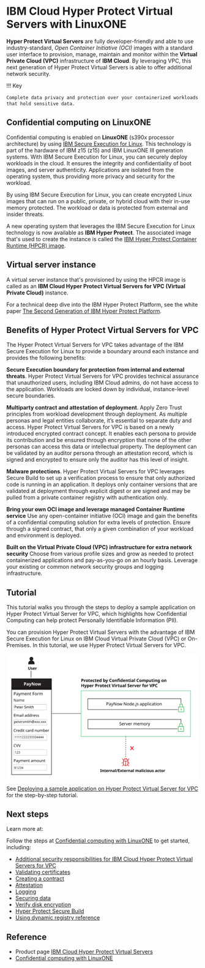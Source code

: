 # IBM Cloud Hyper Protect Virtual Servers with LinuxONE

**Hyper Protect Virtual Servers** are fully developer-friendly and able to use industry-standard, _Open Container Initiative (OCI)_ images with a standard user interface to provision, manage, maintain and monitor within the **Virtual Private Cloud (VPC)** infrastructure of **IBM Cloud**. By leveraging VPC, this next generation of Hyper Protect Virtual Servers is able to offer additional network security.

!!! Key

    Complete data privacy and protection over your containerized workloads that hold sensitive data.

## Confidential computing on LinuxONE

Confidential computing is enabled on **LinuxONE** (s390x processor architecture) by using [IBM Secure Execution for Linux](https://www.ibm.com/docs/en/linux-on-systems?topic=virtualization-introducing-secure-execution-linux). This technology is part of the hardware of IBM z15 (z15) and IBM LinuxONE III generation systems. With IBM Secure Execution for Linux, you can securely deploy workloads in the cloud. It ensures the integrity and confidentiality of boot images, and server authenticity. Applications are isolated from the operating system, thus providing more privacy and security for the workload.

By using IBM Secure Execution for Linux, you can create encrypted Linux images that can run on a public, private, or hybrid cloud with their in-use memory protected. The workload or data is protected from external and insider threats.

A new operating system that leverages the IBM Secure Execution for Linux technology is now available as **IBM Hyper Protect**. The associated image that's used to create the instance is called the [IBM Hyper Protect Container Runtime (HPCR) image](https://cloud.ibm.com/docs/vpc?topic=vpc-vsabout-images#hyper-protect-runtime). 

## Virtual server instance

A virtual server instance that's provisioned by using the HPCR image is called as an **IBM Cloud Hyper Protect Virtual Servers for VPC (Virtual Private Cloud)** instance.

For a technical deep dive into the IBM Hyper Protect Platform, see the white paper [The Second Generation of IBM Hyper Protect Platform](https://www.ibm.com/downloads/cas/GPVMWPM3).

## Benefits of Hyper Protect Virtual Servers for VPC

The Hyper Protect Virtual Servers for VPC takes advantage of the IBM Secure Execution for Linux to provide a boundary around each instance and provides the following benefits:

**Secure Execution boundary for protection from internal and external threats**. 
Hyper Protect Virtual Servers for VPC provides technical assurance that unauthorized users, including IBM Cloud admins, do not have access to the application. Workloads are locked down by individual, instance-level secure boundaries.

**Multiparty contract and attestation of deployment**. 
Apply Zero Trust principles from workload development through deployment. As multiple personas and legal entities collaborate, it’s essential to separate duty and access. Hyper Protect Virtual Servers for VPC is based on a newly introduced encrypted contract concept. It enables each persona to provide its contribution and be ensured through encryption that none of the other personas can access this data or intellectual property. The deployment can be validated by an auditor persona through an attestation record, which is signed and encrypted to ensure only the auditor has this level of insight.

**Malware protections**. 
Hyper Protect Virtual Servers for VPC leverages Secure Build to set up a verification process to ensure that only authorized code is running in an application. It deploys only container versions that are validated at deployment through explicit digest or are signed and may be pulled from a private container registry with authentication only.

**Bring your own OCI image and leverage managed Container Runtime service**
Use any open-container initiative (OCI) image and gain the benefits of a confidential computing solution for extra levels of protection. Ensure through a signed contract, that only a given combination of your workload and environment is deployed.

**Built on the Virtual Private Cloud (VPC) infrastructure for extra network security**
Choose from various profile sizes and grow as needed to protect containerized applications and pay-as-you-go on an hourly basis.
Leverage your existing or common network security groups and logging infrastructure.

## Tutorial

This tutorial walks you through the steps to deploy a sample application on Hyper Protect Virtual Server for VPC, which highlights how Confidential Computing can help protect Personally Identifiable Information (PII).

You can provision Hyper Protect Virtual Servers with the advantage of IBM Secure Execution for Linux on IBM Cloud Virtual Private Cloud (VPC) or On-Premises. In this tutorial, we use Hyper Protect Virtual Servers for VPC.

![pay now pattern](./media/paynow-code-pattern.svg)

See [Deploying a sample application on Hyper Protect Virtual Server for VPC](https://cloud.ibm.com/docs/vpc?topic=vpc-financial-transaction-confidential-computing-on-hyper-protect-virtual-server-for-vpc&interface=ui) for the step-by-step tutorial.

## Next steps

Learn more at:

Follow the steps at [Confidential computing with LinuxONE](https://cloud.ibm.com/docs/vpc?topic=vpc-about-se&interface=ui) to get started, including:

- [Additional security responsibilities for IBM Cloud Hyper Protect Virtual Servers for VPC](https://cloud.ibm.com/docs/vpc?topic=vpc-hpvs-security-req&interface=ui)
- [Validating certificates](https://cloud.ibm.com/docs/vpc?topic=vpc-cert_validate&interface=ui)
- [Creating a contract](https://cloud.ibm.com/docs/vpc?topic=vpc-about-contract_se&interface=ui)
- [Attestation](https://cloud.ibm.com/docs/vpc?topic=vpc-about-attestation&interface=ui)
- [Logging](https://cloud.ibm.com/docs/vpc?topic=vpc-logging-for-hyper-protect-virtual-servers-for-vpc&interface=ui)
- [Securing data](https://cloud.ibm.com/docs/vpc?topic=vpc-hyper-protect-virtual-server-mng-data&interface=ui)
- [Verify disk encryption](https://cloud.ibm.com/docs/vpc?topic=vpc-hpvs-disks-encryption-validate&interface=ui)
- [Hyper Protect Secure Build](https://cloud.ibm.com/docs/vpc?topic=vpc-about-hpsb&interface=ui)
- [Using dynamic registry reference](https://cloud.ibm.com/docs/vpc?topic=vpc-hyper-protect-virtual-server-use-dynamic-registry-reference&interface=ui)

## Reference

- Product page [IBM Cloud Hyper Protect Virtual Servers](https://www.ibm.com/products/hyper-protect-virtual-servers/cloud)
- [Confidential computing with LinuxONE](https://cloud.ibm.com/docs/vpc?topic=vpc-about-se&interface=ui)